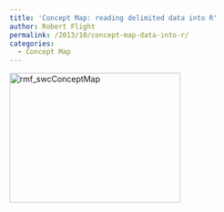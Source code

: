 ```yaml
---
title: 'Concept Map: reading delimited data into R'
author: Robert Flight
permalink: /2013/10/concept-map-data-into-r/
categories:
  - Concept Map
---
```

[<img class="alignnone size-medium wp-image-4787" alt="rmf_swcConceptMap" src="http://teaching.software-carpentry.org/wp-content/uploads/2013/10/rmf_swcConceptMap-e1381972927126-300x227.jpg" width="300" height="227" />][1]

 [1]: http://teaching.software-carpentry.org/wp-content/uploads/2013/10/rmf_swcConceptMap.jpg
